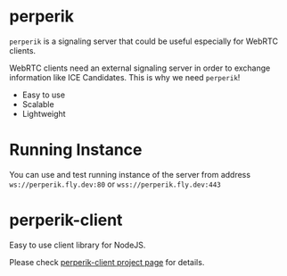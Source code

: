 # perperik

`perperik` is a signaling server that could be useful especially for WebRTC clients.

 WebRTC clients need an external signaling server in order to exchange information like ICE Candidates. This is why we need `perperik`!

 * Easy to use
 * Scalable
 * Lightweight

 # Running Instance

 You can use and test running instance of the server from address `ws://perperik.fly.dev:80` or `wss://perperik.fly.dev:443`

 # perperik-client

 Easy to use client library for NodeJS. 
 
 Please check [perperik-client project page](https://github.com/murat-dogan/perperik-client) for details.
